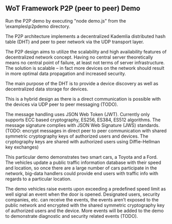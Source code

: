 ﻿## WoT Framework P2P (peer to peer) Demo 

Run the P2P demo by executing "node demo.js" from the \examples\p2pdemo directory.

The P2P architecture implements a decentralized Kademlia distributed hash table (DHT) and peer to peer network via the UDP transport layer. 

The P2P design aims to utilize the scalability and high availability features of decentralized network concept. Having no central server theoretically means no central point of failure, at least not terms of server infrastructure. The solution is scalable – in fact more devices on the network should result in more optimal data propagation and increased security.

The main purpose of the DHT is to provide a device discovery as well as decentralized data storage for devices. 

This is a hybrid design as there is a direct communication is possible with the devices via UDP peer to peer messaging (TODO).

The message handling uses JSON Web Token (JWT). Currently only supports ECC based cryptography, ES256, ES384, ES512 algorithms. The message signature complies with JSON Web Signature (JWS) standards. (TODO: encrypt messages in direct peer to peer communication with shared symmetric cryptography keys of authorized users and devices. The cryptography keys are shared with authorized users using Diffie-Hellman key exchanges)

This particular demo demonstrates two smart cars, a Toyota and a Ford. The vehicles update a public traffic information database with their speed and location, so once there are a large number of cars participate in the network, big-data handlers could provide end users with traffic info with regards to a particular location.  

The demo vehicles raise events upon exceeding a predefined speed limit as well signal an event when the door is opened. Designated users, security companies, etc. can receive the events, the events aren’t exposed to the public network and encrypted with the shared symmetric cryptography key of authorized users and the device. More events will be added to the demo to demonstrate diagnostic and security related events (TODO).
